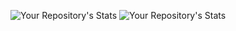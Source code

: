 ![Your Repository's Stats](https://github-readme-stats.vercel.app/api?username=dasari-mohana&show_icons=true)
![Your Repository's Stats](https://github-readme-stats.vercel.app/api/top-langs/?username=dasari-mohana&theme=blue-red)

